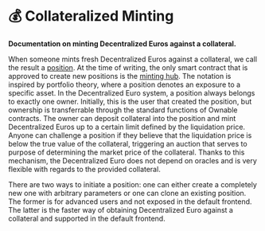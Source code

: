 # 💰 Collateralized Minting

**Documentation on minting Decentralized Euros against a collateral.**

When someone mints fresh Decentralized Euros against a collateral, we call the result a [position](https://github.com/d-EURO/blob/main/contracts/Position.sol). At the time of writing, the only smart contract that is approved to create new positions is the [minting hub](https://github.com/d-EURO/blob/main/contracts/MintingHub.sol). The notation is inspired by portfolio theory, where a position denotes an exposure to a specific asset. In the Decentralized Euro system, a position always belongs to exactly one owner. Initially, this is the user that created the position, but ownership is transferrable through the standard functions of Ownable contracts. The owner can deposit collateral into the position and mint Decentralized Euros up to a certain limit defined by the liquidation price. Anyone can challenge a position if they believe that the liquidation price is below the true value of the collateral, triggering an auction that serves to purpose of determining the market price of the collateral. Thanks to this mechanism, the Decentralized Euro does not depend on oracles and is very flexible with regards to the provided collateral.

There are two ways to initiate a position: one can either create a completely new one with arbitrary parameters or one can clone an existing position. The former is for advanced users and not exposed in the default frontend. The latter is the faster way of obtaining Decentralized Euro against a collateral and supported in the default frontend.
